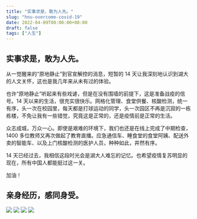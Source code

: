```yaml
---
title: "实事求是，敢为人先。"
slug: "hnu-overcome-covid-19"
date: 2022-04-09T00:00:00+08:00
draft: false
tags: ["人生"]
---
```


## 实事求是，敢为人先。

从一觉醒来的“原地静止”到官宣解控的消息，短暂的 14 天让我深刻地认识到湖大的人文关怀，这也是我几年来从未有过的体验。

也许“原地静止”听起来有些戏谑，但是在没有围墙的前提下，这是准备战疫的信号。14 天以来的生活，很充实很快乐。网格化管理、食堂供餐、核酸检测，统一有序，头一次在校园里，每天都是打球运动的同学，头一次园区不再是沉寂的一栋栋楼，不免让我有一些错觉，究竟这是正常的，还是疫情前是正常的生活。

众志成城，万众一心。即使是艰难的环境下，我们也还是在线上完成了中期检查，1400 多位教师又再次做起了教育直播。应急通信车、睡食堂的食堂阿姨、配送外卖的智能车、以及上门核酸检测的医护人员，种种如此，井然有序。

14 天已经过去，我相信这段时光会是湖大人难忘的记忆。也希望疫情复苏明显的现在，所有中国人都能挺过这一关。

加油！

## 亲身经历，感同身受。

<img loading="lazy" src="/images/2022/1.jpg" />
<img loading="lazy" src="/images/2022/2.jpg" />
<img loading="lazy" src="/images/2022/3.jpg" />
<img loading="lazy" src="/images/2022/4.jpg" />
